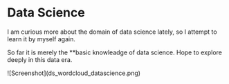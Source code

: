 # Data Science
<p>I am curious more about the domain of data science lately, so I attempt to learn it by myself again.</p>
<p>So far it is merely the **basic knowleadge of data science. Hope to explore deeply in this data era.</p>
![Screenshot](ds_wordcloud_datascience.png)

